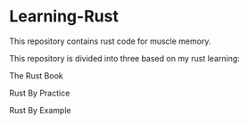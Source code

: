 # Learning-Rust
This repository contains rust code for muscle memory.

This repository is divided into three based on my rust learning:

The Rust Book

Rust By Practice

Rust By Example
